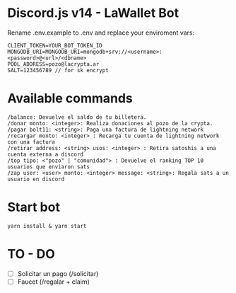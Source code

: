 # Discord.js v14 - LaWallet Bot

Rename .env.example to .env and replace your enviroment vars:

```
CLIENT_TOKEN=YOUR_BOT_TOKEN_ID
MONGODB_URI=MONGODB_URI=mongodb+srv://<username>:<password>@<url>/<dbname>
POOL_ADDRESS=pozo@lacrypta.ar
SALT=123456789 // for sk encrypt
```

# Available commands

```
/balance: Devuelve el saldo de tu billetera.
/donar monto: <integer>: Realiza donaciones al pozo de la crypta.
/pagar bolt11: <string>: Paga una factura de lightning network
/recargar monto: <integer> : Recarga tu cuenta de lightning network con una factura
/retirar address: <string> usos: <integer> : Retira satoshis a una cuenta externa a discord
/top tipo: <"pozo" | "comunidad"> : Devuelve el ranking TOP 10 usuarios que enviaron sats
/zap user: <user> monto: <integer> message: <string>: Regala sats a un usuario en discord
```

# Start bot

```
yarn install & yarn start
```

# TO - DO

- [ ] Solicitar un pago (/solicitar)
- [ ] Faucet (/regalar + claim)
